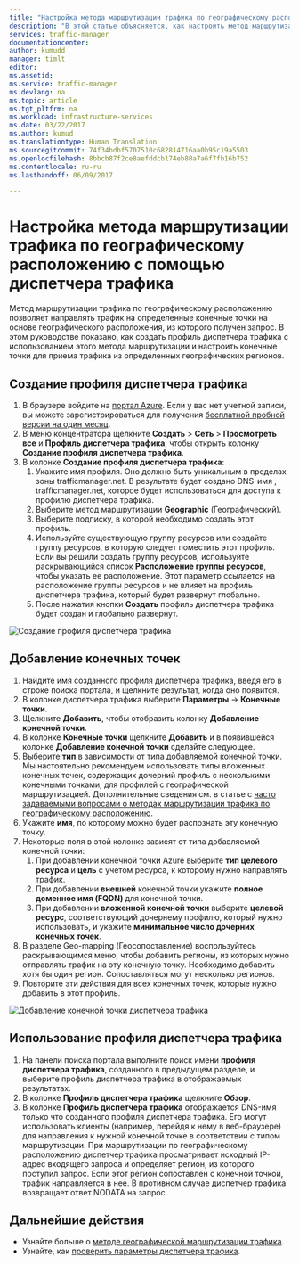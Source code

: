 ```yaml
---
title: "Настройка метода маршрутизации трафика по географическому расположению с помощью диспетчера трафика Azure | Документация Майкрософт"
description: "В этой статье объясняется, как настроить метод маршрутизации трафика по географическому расположению с помощью диспетчера трафика Azure"
services: traffic-manager
documentationcenter: 
author: kumudd
manager: timlt
editor: 
ms.assetid: 
ms.service: traffic-manager
ms.devlang: na
ms.topic: article
ms.tgt_pltfrm: na
ms.workload: infrastructure-services
ms.date: 03/22/2017
ms.author: kumud
ms.translationtype: Human Translation
ms.sourcegitcommit: 74f34bdbf5707510c682814716aa0b95c19a5503
ms.openlocfilehash: 8bbcb87f2ce8aefddcb174eb80a7a6f7fb16b752
ms.contentlocale: ru-ru
ms.lasthandoff: 06/09/2017

---
```


# <a name="configure-the-geographic-traffic-routing-method-using-traffic-manager"></a>Настройка метода маршрутизации трафика по географическому расположению с помощью диспетчера трафика

Метод маршрутизации трафика по географическому расположению позволяет направлять трафик на определенные конечные точки на основе географического расположения, из которого получен запрос. В этом руководстве показано, как создать профиль диспетчера трафика с использованием этого метода маршрутизации и настроить конечные точки для приема трафика из определенных географических регионов.

## <a name="create-a-traffic-manager-profile"></a>Создание профиля диспетчера трафика

1. В браузере войдите на [портал Azure](http://portal.azure.com). Если у вас нет учетной записи, вы можете зарегистрироваться для получения [бесплатной пробной версии на один месяц](https://azure.microsoft.com/free/).
2. В меню концентратора щелкните **Создать** > **Сеть** > **Просмотреть все** и **Профиль диспетчера трафика**, чтобы открыть колонку **Создание профиля диспетчера трафика**.
3. В колонке **Создание профиля диспетчера трафика**:
    1. Укажите имя профиля. Оно должно быть уникальным в пределах зоны trafficmanager.net. В результате будет создано DNS-имя <profilename>, trafficmanager.net, которое будет использоваться для доступа к профилю диспетчера трафика.
    2. Выберите метод маршрутизации **Geographic** (Географический).
    3. Выберите подписку, в которой необходимо создать этот профиль.
    4. Используйте существующую группу ресурсов или создайте группу ресурсов, в которую следует поместить этот профиль. Если вы решили создать группу ресурсов, используйте раскрывающийся список **Расположение группы ресурсов**, чтобы указать ее расположение. Этот параметр ссылается на расположение группы ресурсов и не влияет на профиль диспетчера трафика, который будет развернут глобально.
    5. После нажатия кнопки **Создать** профиль диспетчера трафика будет создан и глобально развернут.

![Создание профиля диспетчера трафика](./media/traffic-manager-geographic-routing-method/create-traffic-manager-profile.png)

## <a name="add-endpoints"></a>Добавление конечных точек

1. Найдите имя созданного профиля диспетчера трафика, введя его в строке поиска портала, и щелкните результат, когда оно появится.
2. В колонке диспетчера трафика выберите **Параметры** -> **Конечные точки**.
3. Щелкните **Добавить**, чтобы отобразить колонку **Добавление конечной точки**.
3. В колонке **Конечные точки** щелкните **Добавить** и в появившейся колонке **Добавление конечной точки** сделайте следующее.
4. Выберите **тип** в зависимости от типа добавляемой конечной точки. Мы настоятельно рекомендуем использовать типы вложенных конечных точек, содержащих дочерний профиль с несколькими конечными точками, для профилей с географической маршрутизацией. Дополнительные сведения см. в статье с [часто задаваемыми вопросами о методах маршрутизации трафика по географическому расположению](traffic-manager-FAQs.md).
5. Укажите **имя**, по которому можно будет распознать эту конечную точку.
6. Некоторые поля в этой колонке зависят от типа добавляемой конечной точки:
    1. При добавлении конечной точки Azure выберите **тип целевого ресурса** и **цель** с учетом ресурса, к которому нужно направлять трафик.
    2. При добавлении **внешней** конечной точки укажите **полное доменное имя (FQDN)** для конечной точки.
    3. При добавлении **вложенной конечной точки** выберите **целевой ресурс**, соответствующий дочернему профилю, который нужно использовать, и укажите **минимальное число дочерних конечных точек**.
7. В разделе Geo-mapping (Геосопоставление) воспользуйтесь раскрывающимся меню, чтобы добавить регионы, из которых нужно отправлять трафик на эту конечную точку. Необходимо добавить хотя бы один регион. Сопоставляться могут несколько регионов.
8. Повторите эти действия для всех конечных точек, которые нужно добавить в этот профиль.

![Добавление конечной точки диспетчера трафика](./media/traffic-manager-geographic-routing-method/add-traffic-manager-endpoint.png)

## <a name="use-the-traffic-manager-profile"></a>Использование профиля диспетчера трафика
1.  На панели поиска портала выполните поиск имени **профиля диспетчера трафика**, созданного в предыдущем разделе, и выберите профиль диспетчера трафика в отображаемых результатах.
2. В колонке **Профиль диспетчера трафика** щелкните **Обзор**.
3. В колонке **Профиль диспетчера трафика** отображается DNS-имя только что созданного профиля диспетчера трафика. Его могут использовать клиенты (например, перейдя к нему в веб-браузере) для направления к нужной конечной точке в соответствии с типом маршрутизации.  При маршрутизации по географическому расположению диспетчер трафика просматривает исходный IP-адрес входящего запроса и определяет регион, из которого поступил запрос. Если этот регион сопоставлен с конечной точкой, трафик направляется в нее. В противном случае диспетчер трафика возвращает ответ NODATA на запрос.

## <a name="next-steps"></a>Дальнейшие действия

- Узнайте больше о [методе географической маршрутизации трафика](traffic-manager-routing-methods.md#a-name--geographicageographic-traffic-routing-method).
- Узнайте, как [проверить параметры диспетчера трафика](traffic-manager-testing-settings.md).

